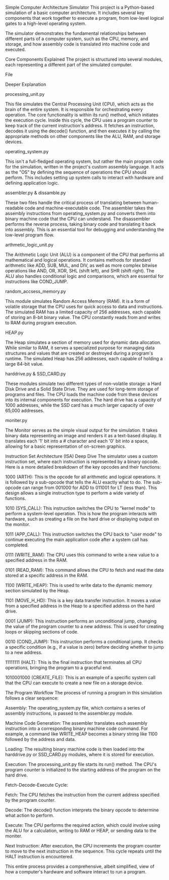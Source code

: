 Simple Computer Architecture Simulator
This project is a Python-based simulation of a basic computer architecture. It includes several key components that work together to execute a program, from low-level logical gates to a high-level operating system.

The simulator demonstrates the fundamental relationships between different parts of a computer system, such as the CPU, memory, and storage, and how assembly code is translated into machine code and executed.

Core Components Explained
The project is structured into several modules, each representing a different part of the simulated computer.

File

Deeper Explanation

processing_unit.py

This file simulates the Central Processing Unit (CPU), which acts as the brain of the entire system. It is responsible for orchestrating every operation. The core functionality is within its run() method, which initiates the execution cycle. Inside this cycle, the CPU uses a program counter to keep track of the current instruction's address. It fetches an instruction, decodes it using the decode() function, and then executes it by calling the appropriate methods on other components like the ALU, RAM, and storage devices.

operating_system.py

This isn't a full-fledged operating system, but rather the main program code for the simulation, written in the project's custom assembly language. It acts as the "OS" by defining the sequence of operations the CPU should perform. This includes setting up system calls to interact with hardware and defining application logic.

assembler.py & dissamble.py

These two files handle the critical process of translating between human-readable code and machine-executable code. The assembler takes the assembly instructions from operating_system.py and converts them into binary machine code that the CPU can understand. The disassembler performs the reverse process, taking binary code and translating it back into assembly. This is an essential tool for debugging and understanding the low-level program flow.

arthmetic_logic_unit.py

The Arithmetic Logic Unit (ALU) is a component of the CPU that performs all mathematical and logical operations. It contains methods for standard arithmetic like ADD, SUB, MUL, and DIV, as well as more complex bitwise operations like AND, OR, XOR, SHL (shift left), and SHR (shift right). The ALU also handles conditional logic and comparisons, which are essential for instructions like COND_JUMP.

random_accsess_memory.py

This module simulates Random Access Memory (RAM). It is a form of volatile storage that the CPU uses for quick access to data and instructions. The simulated RAM has a limited capacity of 256 addresses, each capable of storing an 8-bit binary value. The CPU constantly reads from and writes to RAM during program execution.

HEAP.py

The Heap simulates a section of memory used for dynamic data allocation. While similar to RAM, it serves a specialized purpose for managing data structures and values that are created or destroyed during a program's runtime. The simulated Heap has 256 addresses, each capable of holding a large 84-bit value.

harddrive.py & SSD_CARD.py

These modules simulate two different types of non-volatile storage: a Hard Disk Drive and a Solid State Drive. They are used for long-term storage of programs and files. The CPU loads the machine code from these devices into its internal components for execution. The hard drive has a capacity of 1000 addresses, while the SSD card has a much larger capacity of over 65,000 addresses.

moniter.py

The Monitor serves as the simple visual output for the simulation. It takes binary data representing an image and renders it as a text-based display. It translates each '1' bit into a \# character and each '0' bit into a space, allowing for a basic representation of on-screen graphics.

Instruction Set Architecture (ISA) Deep Dive
The simulator uses a custom instruction set, where each instruction is represented by a binary opcode. Here is a more detailed breakdown of the key opcodes and their functions:

1000 (ARTH): This is the opcode for all arithmetic and logical operations. It is followed by a sub-opcode that tells the ALU exactly what to do. The sub-opcode can range from 001000 for ADD to 011001 for LT (less than). This design allows a single instruction type to perform a wide variety of functions.

1010 (SYS_CALL): This instruction switches the CPU to "kernel mode" to perform a system-level operation. This is how the program interacts with hardware, such as creating a file on the hard drive or displaying output on the monitor.

1011 (APP_CALL): This instruction switches the CPU back to "user mode" to continue executing the main application code after a system call has completed.

0111 (WRITE_RAM): The CPU uses this command to write a new value to a specified address in the RAM.

0101 (READ_RAM): This command allows the CPU to fetch and read the data stored at a specific address in the RAM.

1100 (WRITE_HEAP): This is used to write data to the dynamic memory section simulated by the Heap.

1101 (MOVE_H_HD): This is a key data transfer instruction. It moves a value from a specified address in the Heap to a specified address on the hard drive.

0001 (JUMP): This instruction performs an unconditional jump, changing the value of the program counter to a new address. This is used for creating loops or skipping sections of code.

0010 (COND_JUMP): This instruction performs a conditional jump. It checks a specific condition (e.g., if a value is zero) before deciding whether to jump to a new address.

11111111 (HALT): This is the final instruction that terminates all CPU operations, bringing the program to a graceful end.

1010001000 (CREATE_FILE): This is an example of a specific system call that the CPU can execute to create a new file on a storage device.

The Program Workflow
The process of running a program in this simulation follows a clear sequence:

Assembly: The operating_system.py file, which contains a series of assembly instructions, is passed to the assembler.py module.

Machine Code Generation: The assembler translates each assembly instruction into a corresponding binary machine code command. For example, a command like WRITE_HEAP becomes a binary string like 1100 followed by the address and data.

Loading: The resulting binary machine code is then loaded into the harddrive.py or SSD_CARD.py modules, where it is stored for execution.

Execution: The processing_unit.py file starts its run() method. The CPU's program counter is initialized to the starting address of the program on the hard drive.

Fetch-Decode-Execute Cycle:

Fetch: The CPU fetches the instruction from the current address specified by the program counter.

Decode: The decode() function interprets the binary opcode to determine what action to perform.

Execute: The CPU performs the required action, which could involve using the ALU for a calculation, writing to RAM or HEAP, or sending data to the moniter.

Next Instruction: After execution, the CPU increments the program counter to move to the next instruction in the sequence. This cycle repeats until the HALT instruction is encountered.

This entire process provides a comprehensive, albeit simplified, view of how a computer's hardware and software interact to run a program.